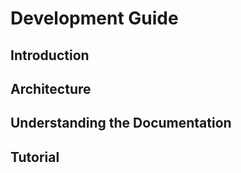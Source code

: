 # Development Guide

## Introduction

## Architecture

## Understanding the Documentation

## Tutorial


